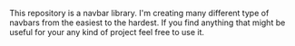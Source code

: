 This repository is a navbar library. I'm creating many different type of navbars from the easiest to the hardest. 
If you find anything that might be useful for your any kind of project feel free to use it.
